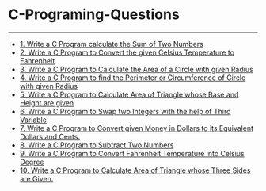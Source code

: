 # C-Programing-Questions
----------------------------------------------------------------

- [1. Write a C Program calculate the Sum of Two Numbers
](https://github.com/codedevmastery/C-Programs/blob/main/1.%20SumOfNumbers.c)
- [2. Write a C Program to Convert the given Celsius Temperature to Fahrenheit](https://github.com/codedevmastery/C-Programs/blob/main/2.%20ConvertTemp.c)
- [3. Write a C Program to Calculate the Area of a Circle with given Radius](https://github.com/codedevmastery/C-Programs/blob/main/3.%20AreaOfCircle.c)
- [4. Write a C Program to find the Perimeter or Circumference of Circle with given Radius](https://github.com/codedevmastery/C-Programs/blob/main/4.%20PerimeterOfCircle.c)
- [5. Write a C Program to Calculate Area of Triangle whose Base and Height are given](https://github.com/codedevmastery/C-Programs/blob/main/5.%20AreaOfTriangle.c)
- [6. Write a C Program to Swap two Integers with the help of Third Variable](https://github.com/codedevmastery/C-Programs/blob/main/6.%20SwapIntegersThird.c)
- [7. Write a C Program to Convert given Money in Dollars to its Equivalent Dollars and Cents.](https://github.com/codedevmastery/C-Programs/blob/main/7.%20ConvertMoney.c)
- [8. Write a C Program to Subtract Two Numbers](https://github.com/codedevmastery/C-Programs/blob/main/8.%20SubtractNumbers.c)
- [9. Write a C Program to Convert Fahrenheit Temperature into Celsius Degree](https://github.com/codedevmastery/C-Programs/blob/main/9.%20FahrenheitToCelsius.c)
- [10. Write a C Program to Calculate Area of Triangle whose Three Sides are Given.](https://github.com/codedevmastery/C-Programs/blob/main/10.%20AreaOfTraingleThreeSides.c)
